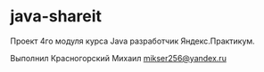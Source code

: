 # java-shareit
Проект 4го модуля курса Java разработчик Яндекс.Практикум.


Выполнил Красногорский Михаил mikser256@yandex.ru
